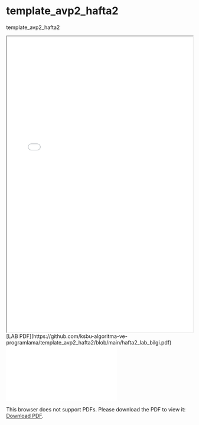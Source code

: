 # template_avp2_hafta2
template_avp2_hafta2 <br>
<iframe src="hafta2_lab_bilgi.pdf" width="100%" height="800px"></iframe>
<br>
[LAB PDF](https://github.com/ksbu-algoritma-ve-programlama/template_avp2_hafta2/blob/main/hafta2_lab_bilgi.pdf)

<object data="hafta2_lab_bilgi.pdf" type="application/pdf" width="700px" height="700px">
    <embed src="hafta2_lab_bilgi.pdf">
        <p>This browser does not support PDFs. Please download the PDF to view it: <a href="hafta2_lab_bilgi.pdf">Download PDF</a>.</p>
    </embed>
</object>
